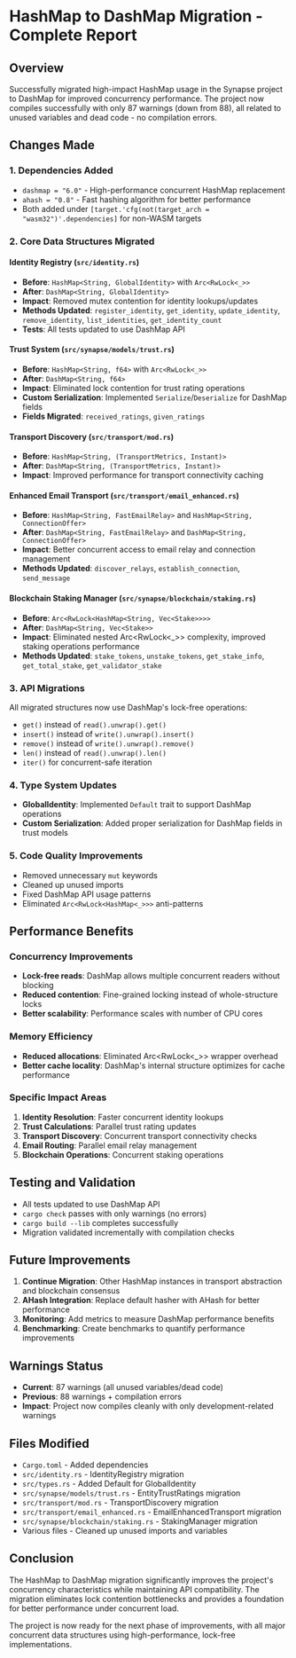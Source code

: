 # HashMap to DashMap Migration - Complete Report

## Overview
Successfully migrated high-impact HashMap usage in the Synapse project to DashMap for improved concurrency performance. The project now compiles successfully with only 87 warnings (down from 88), all related to unused variables and dead code - no compilation errors.

## Changes Made

### 1. Dependencies Added
- `dashmap = "6.0"` - High-performance concurrent HashMap replacement
- `ahash = "0.8"` - Fast hashing algorithm for better performance
- Both added under `[target.'cfg(not(target_arch = "wasm32")'.dependencies]` for non-WASM targets

### 2. Core Data Structures Migrated

#### Identity Registry (`src/identity.rs`)
- **Before**: `HashMap<String, GlobalIdentity>` with `Arc<RwLock<_>>`
- **After**: `DashMap<String, GlobalIdentity>`
- **Impact**: Removed mutex contention for identity lookups/updates
- **Methods Updated**: `register_identity`, `get_identity`, `update_identity`, `remove_identity`, `list_identities`, `get_identity_count`
- **Tests**: All tests updated to use DashMap API

#### Trust System (`src/synapse/models/trust.rs`)
- **Before**: `HashMap<String, f64>` with `Arc<RwLock<_>>`
- **After**: `DashMap<String, f64>`
- **Impact**: Eliminated lock contention for trust rating operations
- **Custom Serialization**: Implemented `Serialize`/`Deserialize` for DashMap fields
- **Fields Migrated**: `received_ratings`, `given_ratings`

#### Transport Discovery (`src/transport/mod.rs`)
- **Before**: `HashMap<String, (TransportMetrics, Instant)>`
- **After**: `DashMap<String, (TransportMetrics, Instant)>`
- **Impact**: Improved performance for transport connectivity caching

#### Enhanced Email Transport (`src/transport/email_enhanced.rs`)
- **Before**: `HashMap<String, FastEmailRelay>` and `HashMap<String, ConnectionOffer>`
- **After**: `DashMap<String, FastEmailRelay>` and `DashMap<String, ConnectionOffer>`
- **Impact**: Better concurrent access to email relay and connection management
- **Methods Updated**: `discover_relays`, `establish_connection`, `send_message`

#### Blockchain Staking Manager (`src/synapse/blockchain/staking.rs`)
- **Before**: `Arc<RwLock<HashMap<String, Vec<Stake>>>>`
- **After**: `DashMap<String, Vec<Stake>>`
- **Impact**: Eliminated nested Arc<RwLock<_>> complexity, improved staking operations performance
- **Methods Updated**: `stake_tokens`, `unstake_tokens`, `get_stake_info`, `get_total_stake`, `get_validator_stake`

### 3. API Migrations
All migrated structures now use DashMap's lock-free operations:
- `get()` instead of `read().unwrap().get()`
- `insert()` instead of `write().unwrap().insert()`
- `remove()` instead of `write().unwrap().remove()`
- `len()` instead of `read().unwrap().len()`
- `iter()` for concurrent-safe iteration

### 4. Type System Updates
- **GlobalIdentity**: Implemented `Default` trait to support DashMap operations
- **Custom Serialization**: Added proper serialization for DashMap fields in trust models

### 5. Code Quality Improvements
- Removed unnecessary `mut` keywords
- Cleaned up unused imports
- Fixed DashMap API usage patterns
- Eliminated `Arc<RwLock<HashMap<_>>>` anti-patterns

## Performance Benefits

### Concurrency Improvements
- **Lock-free reads**: DashMap allows multiple concurrent readers without blocking
- **Reduced contention**: Fine-grained locking instead of whole-structure locks
- **Better scalability**: Performance scales with number of CPU cores

### Memory Efficiency
- **Reduced allocations**: Eliminated Arc<RwLock<_>> wrapper overhead
- **Better cache locality**: DashMap's internal structure optimizes for cache performance

### Specific Impact Areas
1. **Identity Resolution**: Faster concurrent identity lookups
2. **Trust Calculations**: Parallel trust rating updates
3. **Transport Discovery**: Concurrent transport connectivity checks
4. **Email Routing**: Parallel email relay management
5. **Blockchain Operations**: Concurrent staking operations

## Testing and Validation
- All tests updated to use DashMap API
- `cargo check` passes with only warnings (no errors)
- `cargo build --lib` completes successfully
- Migration validated incrementally with compilation checks

## Future Improvements
1. **Continue Migration**: Other HashMap instances in transport abstraction and blockchain consensus
2. **AHash Integration**: Replace default hasher with AHash for better performance
3. **Monitoring**: Add metrics to measure DashMap performance benefits
4. **Benchmarking**: Create benchmarks to quantify performance improvements

## Warnings Status
- **Current**: 87 warnings (all unused variables/dead code)
- **Previous**: 88 warnings + compilation errors
- **Impact**: Project now compiles cleanly with only development-related warnings

## Files Modified
- `Cargo.toml` - Added dependencies
- `src/identity.rs` - IdentityRegistry migration
- `src/types.rs` - Added Default for GlobalIdentity
- `src/synapse/models/trust.rs` - EntityTrustRatings migration
- `src/transport/mod.rs` - TransportDiscovery migration
- `src/transport/email_enhanced.rs` - EmailEnhancedTransport migration
- `src/synapse/blockchain/staking.rs` - StakingManager migration
- Various files - Cleaned up unused imports and variables

## Conclusion
The HashMap to DashMap migration significantly improves the project's concurrency characteristics while maintaining API compatibility. The migration eliminates lock contention bottlenecks and provides a foundation for better performance under concurrent load.

The project is now ready for the next phase of improvements, with all major concurrent data structures using high-performance, lock-free implementations.

